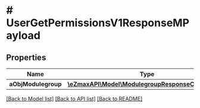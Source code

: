 # # UserGetPermissionsV1ResponseMPayload

## Properties

Name | Type | Description | Notes
------------ | ------------- | ------------- | -------------
**aObjModulegroup** | [**\eZmaxAPI\Model\ModulegroupResponseCompound[]**](ModulegroupResponseCompound.md) |  |

[[Back to Model list]](../../README.md#models) [[Back to API list]](../../README.md#endpoints) [[Back to README]](../../README.md)
